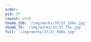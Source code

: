 ```yaml
---
order: 
pid: 37
layout: work
thumb_150: '/img/works/37/37_150x.jpg'
thumb_75: '/img/works/37/37_75x.jpg'
full: '/img/works/37/37_640x.jpg'
---
```

